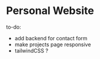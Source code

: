 # Personal Website

to-do:
- add backend for contact form
- make projects page responsive
- tailwindCSS ?
